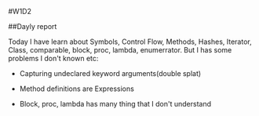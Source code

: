 #W1D2

##Dayly report

Today I have learn about Symbols, Control Flow, Methods, Hashes, Iterator, Class, comparable, block, proc, lambda, enumerrator. But I has some problems I don't known etc:

+ Capturing undeclared keyword arguments(double splat)

+ Method definitions are Expressions

+ Block, proc, lambda has many thing that I don't understand